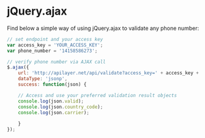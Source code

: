 # jQuery.ajax

Find below a simple way of using jQuery.ajax to validate any phone number:

```javascript
// set endpoint and your access key
var access_key = 'YOUR_ACCESS_KEY';
var phone_number = '14158586273';

// verify phone number via AJAX call
$.ajax({
    url: 'http://apilayer.net/api/validate?access_key=' + access_key + '&number=' + phone_number,   
    dataType: 'jsonp',
    success: function(json) {

    // Access and use your preferred validation result objects
    console.log(json.valid);
    console.log(json.country_code);
    console.log(json.carrier);
                
    }
});
```
  
